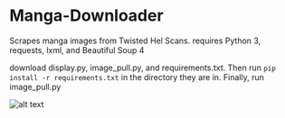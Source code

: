 # Manga-Downloader
Scrapes manga images from Twisted Hel Scans.
requires Python 3, requests, lxml, and Beautiful Soup 4

download display.py, image_pull.py, and requirements.txt.
Then run ```pip install -r requirements.txt``` in the directory they are in.
Finally, run image_pull.py

![alt text](https://i.imgur.com/QfkRks5.png)
